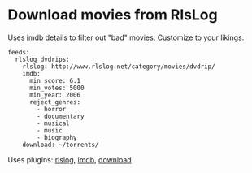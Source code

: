 # Download movies from RlsLog

Uses [imdb](http://imdb.com) details to filter out "bad" movies. Customize to your likings.

```
feeds:
  rlslog_dvdrips:
    rlslog: http://www.rlslog.net/category/movies/dvdrip/
    imdb:
      min_score: 6.1
      min_votes: 5000
      min_year: 2006
      reject_genres:
        - horror
        - documentary
        - musical
        - music
        - biography
    download: ~/torrents/
```

Uses plugins: [rlslog](/Plugins/rlslog), [imdb](/Plugins/imdb), [download](/Plugins/download)